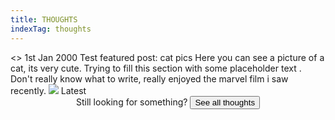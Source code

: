 ```yaml
---
title: THOUGHTS
indexTag: thoughts
---
```


<PageTitle centerX centerY>
    <Title>{title}</Title>
</PageTitle>

<BasicLayout>
    <SplitCard>
        <>
            <SplitCardText>1st Jan 2000</SplitCardText>
            <SplitCardTitle>Test featured post: cat pics</SplitCardTitle>
            <SplitCardText>
              Here you can see a picture of a cat, its very cute. Trying to fill
              this section with some placeholder text . Don't really know what
              to write, really enjoyed the marvel film i saw recently.
            </SplitCardText>
        </>
        <Image maxH={600} src="https://image.freepik.com/free-photo/cute-kitten-bed_1303-9321.jpg"/>
    </SplitCard>
    <SubTitle mb={70}>Latest</SubTitle>
    <PostList mb={100} posts={metaList} />
    <Center flexDir="column">
        <Description mb={30}>Still looking for something?</Description>
        <Button mb={30}>See all thoughts</Button>
    </Center>
</BasicLayout>
